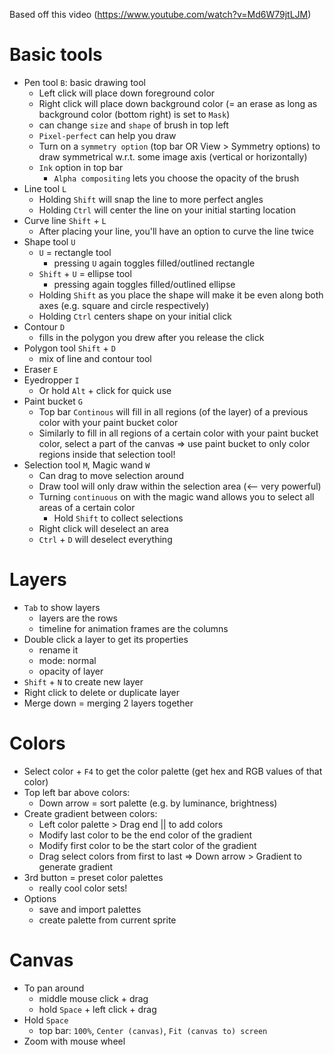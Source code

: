 Based off this video (https://www.youtube.com/watch?v=Md6W79jtLJM)

# Basic tools
- Pen tool `B`: basic drawing tool
    - Left click will place down foreground color
    - Right click will place down background color (= an erase as long as background color (bottom right) is set to `Mask`)
    - can change `size` and `shape` of brush in top left
    - `Pixel-perfect` can help you draw 
    - Turn on a `symmetry option` (top bar OR View > Symmetry options) to draw symmetrical w.r.t. some image axis (vertical or horizontally)
    - `Ink` option in top bar
        - `Alpha compositing` lets you choose the opacity of the brush
- Line tool `L`
    - Holding `Shift` will snap the line to more perfect angles
    - Holding `Ctrl` will center the line on your initial starting location
- Curve line `Shift` + `L`
    - After placing your line, you'll have an option to curve the line twice
- Shape tool `U`
    - `U` = rectangle tool 
        - pressing `U` again toggles filled/outlined rectangle
    - `Shift` + `U` = ellipse tool
        - pressing again toggles filled/outlined ellipse
    - Holding `Shift` as you place the shape will make it be even along both axes (e.g. square and circle respectively)
    - Holding `Ctrl` centers shape on your initial click
- Contour `D`
    - fills in the polygon you drew after you release the click 
- Polygon tool `Shift` + `D`
    - mix of line and contour tool
- Eraser `E`
- Eyedropper `I`
    - Or hold `Alt` + click for quick use
- Paint bucket `G`
    - Top bar `Continous` will fill in all regions (of the layer) of a previous color with your paint bucket color
    - Similarly to fill in all regions of a certain color with your paint bucket color, select a part of the canvas => use paint bucket to only color regions inside that selection tool!
- Selection tool `M`, Magic wand `W`
    - Can drag to move selection around 
    - Draw tool will only draw within the selection area (<-- very powerful)
    - Turning `continuous` on with the magic wand allows you to select all areas of a certain color
        - Hold `Shift` to collect selections
    - Right click will deselect an area
    - `Ctrl` + `D` will deselect everything

# Layers
- `Tab` to show layers
    - layers are the rows
    - timeline for animation frames are the columns
- Double click a layer to get its properties
    - rename it 
    - mode: normal 
    - opacity of layer
- `Shift` + `N` to create new layer
- Right click to delete or duplicate layer
- Merge down = merging 2 layers together

# Colors
- Select color + `F4` to get the color palette (get hex and RGB values of that color)
- Top left bar above colors:
    - Down arrow = sort palette (e.g. by luminance, brightness)
- Create gradient between colors:
    - Left color palette > Drag end || to add colors
    - Modify last color to be the end color of the gradient
    - Modify first color to be the start color of the gradient
    - Drag select colors from first to last => Down arrow > Gradient to generate gradient
- 3rd button = preset color palettes
    - really cool color sets!
- Options
    - save and import palettes
    - create palette from current sprite

# Canvas
- To pan around
    - middle mouse click + drag
    - hold `Space` + left click + drag 
- Hold `Space`
    - top bar: `100%`, `Center (canvas)`, `Fit (canvas to) screen`
- Zoom with mouse wheel
